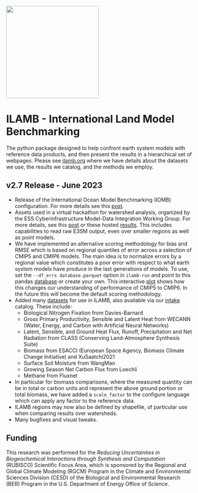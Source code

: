 [<img width=250px src=https://www.ilamb.org/assets/images/RUBISCO1.png>](https://www.bgc-feedbacks.org/)

# ILAMB - International Land Model Benchmarking

The python package designed to help confront earth system models with reference data products, and then present the results in a hierarchical set of webpages. Please see [ilamb.org](https://www.ilamb.org) where we have details about the datasets we use, the results we catalog, and the methods we employ.

## v2.7 Release - June 2023

* Release of the International Ocean Model Benchmarking (IOMB) configuration. For more details see this [post](https://www.ilamb.org/2023/06/24/IOMB-Release.html).
* Assets used in a virtual hackathon for watershed analysis, organized by the ESS Cyberinfrastructure Model-Data Integration Working Group. For more details, see this [post](https://www.ilamb.org/2023/04/27/Watersheds.html) or these hosted [results](https://www.ilamb.org/~nate/ILAMB-Watersheds/). This includes capabilities to read raw E3SM output, even over smaller regions as well as point models.
* We have implemented an alternative scoring methodology for bias and RMSE which is based on regional quantiles of error across a selection of CMIP5 and CMIP6 models. The main idea is to normalize errors by a regional value which constitutes a poor error with respect to what earth system models have produce in the last generations of models. To use, set the `--df_errs database.parquet` option in `ilamb-run` and point to this pandas [database](https://github.com/rubisco-sfa/ILAMB/blob/master/src/ILAMB/data/quantiles_Whittaker_cmip5v6.parquet) or create your own. This interactive [plot](https://www.climatemodeling.org/~nate/score_comparison_CMIP.html) shows how this changes our understanding of performance of CMIP5 to CMIP6. In the future this will become the default scoring methodology.
* Added many [datasets](https://www.ilamb.org/datasets.html) for use in ILAMB, also available via our [intake](https://github.com/nocollier/intake-ilamb) catalog. These include:
  * Biological Nitrogen Fixation from Davies-Barnard
  * Gross Primary Productivity, Sensible and Latent Heat from WECANN (Water, Energy, and Carbon with Artificial Neural Networks)
  * Latent, Sensible, and Ground Heat Flux, Runoff, Precipitation and Net Radiation from CLASS (Conserving Land-Atmosphere Synthesis Suite)
  * Biomass from ESACCI (European Space Agency, Biomass Climate Change Initiative) and XuSaatchi2021
  * Surface Soil Moisture from WangMao
  * Growing Season Net Carbon Flux from Loechli
  * Methane from Fluxnet
* In particular for biomass comparisons, where the measured quantity can be in total or carbon units and represent the above ground portion or total biomass, we have added a `scale_factor` to the configure language which can apply any factor to the reference data.
* ILAMB regions may now also be defined by shapefile, of particular use when comparing results over watersheds.
* Many bugfixes and visual tweaks.

## Funding

This research was performed for the *Reducing Uncertainties in
Biogeochemical Interactions through Synthesis and Computation*
(RUBISCO) Scientific Focus Area, which is sponsored by the Regional
and Global Climate Modeling (RGCM) Program in the Climate and
Environmental Sciences Division (CESD) of the Biological and
Environmental Research (BER) Program in the U.S. Department of Energy
Office of Science.

